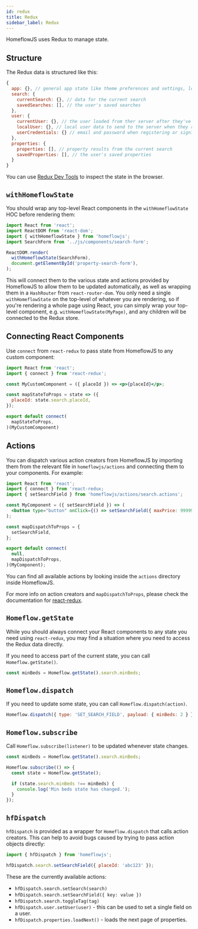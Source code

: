 ```yaml
---
id: redux
title: Redux
sidebar_label: Redux
---
```


HomeflowJS uses Redux to manage state.

## Structure

The Redux data is structured like this:

```js
{
  app: {}, // general app state like theme preferences and settings, loading etc
  search: {
    currentSearch: {}, // data for the current search
    savedSearches: [], // the user's saved searches
  },
  user: {
    currentUser: {}, // the user loaded from ther server after they've registered or signed in
    localUser: {}, // local user data to send to the server when they register or edit their profile
    userCredentials: {} // email and password when registering or signing in
  },
  properties: {
    properties: [], // property results from the current search
    savedProperties: [], // the user's saved properties
  }
}
```

You can use [Redux Dev Tools](https://chrome.google.com/webstore/detail/redux-devtools/lmhkpmbekcpmknklioeibfkpmmfibljd?hl=en) to inspect the state in the browser.

## `withHomeflowState`

You should wrap any top-level React components in the `withHomeflowState` HOC before rendering them:

```jsx
import React from 'react';
import ReactDOM from 'react-dom';
import { withHomeflowState } from 'homeflowjs';
import SearchForm from '../js/components/search-form';

ReactDOM.render(
  withHomeflowState(SearchForm),
  document.getElementById('property-search-form'),
);
```

This will connect them to the various state and actions provided by HomeflowJS to allow them to be updated automatically, as well as wrapping them in a `HashRouter` from `react-router-dom`. You only need a single `withHomeflowState` on the top-level of whatever you are rendering, so if you're rendering a whole page using React, you can simply wrap your top-level component, e.g. `withHomeflowState(MyPage)`, and any children will be connected to the Redux store.

## Connecting React Components

Use `connect` from `react-redux` to pass state from HomeflowJS to any custom component:

```jsx
import React from 'react';
import { connect } from 'react-redux';

const MyCustomComponent = ({ placeId }) => <p>{placeId}</p>;

const mapStateToProps = state => ({
  placeId: state.search.placeId,
});

export default connect(
  mapStateToProps,
)(MyCustomComponent)
```

## Actions

You can dispatch various action creators from HomeflowJS by importing them from the relevant file in `homeflowjs/actions` and connecting them to your components. For example:

```jsx
import React from 'react';
import { connect } from 'react-redux;
import { setSearchField } from 'homeflowjs/actions/search.actions';

const MyComponent = ({ setSearchField }) => (
  <button type="button" onClick={() => setSearchField({ maxPrice: 99999 })} />
);

const mapDispatchToProps = {
  setSearchField,
};

export default connect(
  null,
  mapDispatchToProps,
)(MyComponent);
```

You can find all available actions by looking inside the `actions` directory inside HomeflowJS.

For more info on action creators and `mapDispatchToProps`, please check the documentation for [react-redux](https://react-redux.js.org/using-react-redux/connect-mapdispatch).

## `Homeflow.getState`

While you should always connect your React components to any state you need using `react-redux`, you may find a situation where you need to access the Redux data directly.

If you need to access part of the current state, you can call `Homeflow.getState()`.

```jsx
const minBeds = Homeflow.getState().search.minBeds;
```

## `Homeflow.dispatch`

If you need to update some state, you can call `Homeflow.dispatch(action)`.

```jsx
Homeflow.dispatch({ type: 'SET_SEARCH_FIELD', payload: { minBeds: 2 } });
```

## `Homeflow.subscribe`

Call `Homeflow.subscribe(listener)` to be updated whenever state changes.

```jsx
const minBeds = Homeflow.getState().search.minBeds;

Homeflow.subscribe(() => {
  const state = Homeflow.getState();

  if (state.search.minBeds !== minBeds) {
    console.log('Min beds state has changed.');
  }
});
```

## `hfDispatch`

`hfDispatch` is provided as a wrapper for `Homeflow.dispatch` that calls action creators. This can help to avoid bugs caused by trying to pass action objects directly:

```jsx
import { hfDispatch } from 'homeflowjs';

hfDispatch.search.setSearchField({ placeId: 'abc123' });
```

These are the currently available actions:

- `hfDispatch.search.setSearch(search)`
- `hfDispatch.search.setSearchField({ key: value })`
- `hfDispatch.search.toggleTag(tag)`
- `hfDispatch.user.setUser(user)` - this can be used to set a single field on a user.
- `hfDispatch.properties.loadNext()` - loads the next page of properties.
